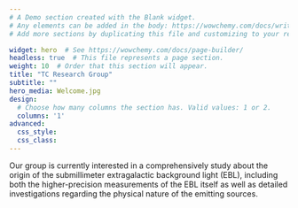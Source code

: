 ```yaml
---
# A Demo section created with the Blank widget.
# Any elements can be added in the body: https://wowchemy.com/docs/writing-markdown-latex/
# Add more sections by duplicating this file and customizing to your requirements.

widget: hero  # See https://wowchemy.com/docs/page-builder/
headless: true  # This file represents a page section.
weight: 10  # Order that this section will appear.
title: "TC Research Group"
subtitle: ""
hero_media: Welcome.jpg
design:
  # Choose how many columns the section has. Valid values: 1 or 2.
  columns: '1'
advanced:
  css_style:
  css_class:
---
```


Our group is currently interested in a comprehensively study about the origin of the submillimeter extragalactic background light (EBL), including both the higher-precision measurements of the EBL itself as well as detailed investigations regarding the physical nature of the emitting sources. 

